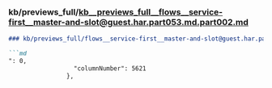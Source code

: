 ### kb/previews_full/kb__previews_full__flows__service-first__master-and-slot@guest.har.part053.md.part002.md

```md
### kb/previews_full/flows__service-first__master-and-slot@guest.har.part053.md (part 002)

```md
": 0,
                  "columnNumber": 5621
                },
      
```

```

```
